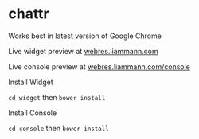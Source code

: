# chattr
Works best in latest version of Google Chrome

Live widget preview at [webres.liammann.com](http://webres.liammann.com/ "Title") 

Live console preview at [webres.liammann.com/console](http://webres.liammann.com/console "Title") 

Install Widget

`cd widget` then 
`bower install`

Install Console

`cd console` then
`bower install`
